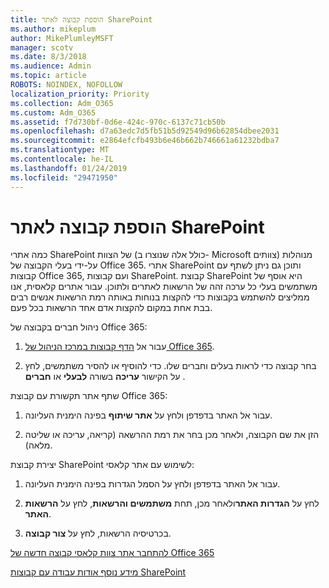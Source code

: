 ```yaml
---
title: הוספת קבוצה לאתר SharePoint
ms.author: mikeplum
author: MikePlumleyMSFT
manager: scotv
ms.date: 8/3/2018
ms.audience: Admin
ms.topic: article
ROBOTS: NOINDEX, NOFOLLOW
localization_priority: Priority
ms.collection: Adm_O365
ms.custom: Adm_O365
ms.assetid: f7d730bf-0d6e-424c-970c-6137c71cb50b
ms.openlocfilehash: d7a63edc7d5fb51b5d92549d96b62854dbee2031
ms.sourcegitcommit: e2864efcfb493b6e46b662b746661a61232bdba7
ms.translationtype: MT
ms.contentlocale: he-IL
ms.lasthandoff: 01/24/2019
ms.locfileid: "29471950"
---
```

# <a name="add-a-group-to-a-sharepoint-site"></a>הוספת קבוצה לאתר SharePoint

כמה אתרי SharePoint של הצוות (כולל אלה שנוצרו ב- Microsoft צוותים) מנוהלות על-ידי בעלי הקבוצה של Office 365. אתרי SharePoint ותוכן גם ניתן לשתף עם קבוצות Office 365, ועם קבוצות SharePoint. קבוצת SharePoint היא אוסף של משתמשים בעלי כל ערכה זהה של הרשאות לאתרים ולתוכן. עבור אתרים קלאסית, אנו ממליצים להשתמש בקבוצות כדי להקצות בנוחות באותה רמת הרשאות אנשים רבים בבת אחת במקום להקצות אדם אחד הרשאות בכל פעם.
  
ניהול חברים בקבוצה של Office 365:
  
1. עבור אל [הדף קבוצות במרכז הניהול של Office 365](https://portal.office.com/adminportal/home#/groups).
    
2. בחר קבוצה כדי לראות בעלים וחברים שלו. כדי להוסיף או להסיר משתמשים, לחץ על הקישור **עריכה** בשורה **לבעלי** או **חברים** . 
    
שתף אתר תקשורת עם קבוצת Office 365:
  
1. עבור אל האתר בדפדפן ולחץ על **אתר שיתוף** בפינה הימנית העליונה. 
    
2. הזן את שם הקבוצה, ולאחר מכן בחר את רמת ההרשאה (קריאה, עריכה או שליטה מלאה).
    
יצירת קבוצת SharePoint לשימוש עם אתר קלאסי:
  
1. עבור אל האתר בדפדפן ולחץ על הסמל הגדרות בפינה הימנית העליונה.
    
2. לחץ על **הגדרות האתר**ולאחר מכן, תחת **משתמשים והרשאות**, לחץ על **הרשאות האתר**.
    
3. בכרטיסיה הרשאות, לחץ על **צור קבוצה**.
    
[להתחבר אתר צוות קלאסי קבוצה חדשה של Office 365](https://go.microsoft.com/fwlink/?linkid=2008654)
  
[מידע נוסף אודות עבודה עם קבוצות SharePoint](https://go.microsoft.com/fwlink/?linkid=874658)
  

